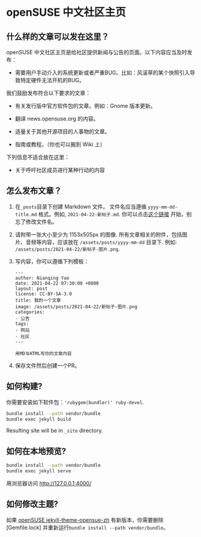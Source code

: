 # openSUSE 中文社区主页

## 什么样的文章可以发在这里？

openSUSE 中文社区主页是给社区提供新闻与公告的页面。以下内容应当及时发布：

* 需要用户手动介入的系统更新或者严重BUG。比如：风滚草的某个快照引入导致特定硬件无法开机的BUG。

我们鼓励发布符合以下要求的文章：

* 有关发行版中官方软件包的文章。例如：Gnome 版本更新。

* 翻译 news.opensuse.org 的内容。

* 适量关于其他开源项目的人事物的文章。

* 指南或教程。（你也可以搬到 Wiki 上）

下列信息不适合放在这里：

* 关于呼吁社区成员进行某种行动的内容


## 怎么发布文章？

1. 在`_posts`目录下创建 Markdown 文件。 文件名应当遵循 `yyyy-mm-dd-title.md` 格式。例如, `2021-04-22-新帖子.md`. 你可以点击[这个链接](https://github.com/openSUSE-zh/page-opensuse-zh/new/main/?filename=_posts/2020-02-27-my-first-post.md) 开始，别忘了修改文件名。
    
2. 请附带一张大小至少为 1153x505px 的图像. 所有文章相关的附件，包括图片、音频等内容，应该放在 `/assets/posts/yyyy-mm-dd` 目录下. 例如: `/assets/posts/2021-04-22/新帖子-图片.png`. 
    
3. 写内容，你可以遵循下列模板：
    ```
    ---
    author: Nianqing Yao
    date: 2021-04-22 07:30:00 +0800
    layout: post
    license: CC-BY-SA-3.0
    title: 我的一个文章
    image: /assets/posts/2021-04-22/新帖子-图片.png
    categories:
    - 公告
    tags:
    - 网站
    - 社区
    ---

    用MD与HTML写你的文章内容

    ```

4. 保存文件然后创建一个PR。 

## 如何构建?

你需要安装如下软件包：``'rubygem(bundler)' ruby-devel``.
```bash
bundle install --path vendor/bundle
bundle exec jekyll build
```

Resulting site will be in `_site` directory.

## 如何在本地预览?

```bash
bundle install --path vendor/bundle
bundle exec jekyll serve
```

用浏览器访问 <http://127.0.0.1:4000/>


## 如何修改主题?

如果 [openSUSE jekyll-theme-opensue-zh](https://github.com/openSUSE/jekyll-theme) 有新版本，你需要删除 [Gemfile.lock] 并重新运行` bundle install --path vendor/bundle `。